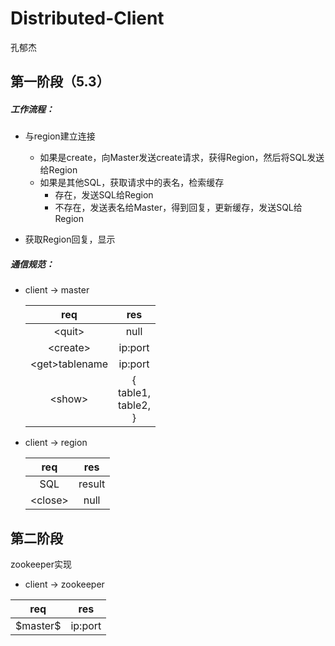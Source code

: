 # Distributed-Client

孔郁杰

## 第一阶段（5.3）

##### 工作流程：

- 与region建立连接
  - 如果是create，向Master发送create请求，获得Region，然后将SQL发送给Region
  - 如果是其他SQL，获取请求中的表名，检索缓存
    - 存在，发送SQL给Region
    - 不存在，发送表名给Master，得到回复，更新缓存，发送SQL给Region

- 获取Region回复，显示

##### 通信规范：

- client &rarr; master

  |       req       |              res               |
  | :-------------: | :----------------------------: |
  |     \<quit>     |              null              |
  |    \<create>    |            ip:port             |
  | \<get>tablename |            ip:port             |
  |     \<show>     | {<br>table1,<br/>table2,<br/>} |

- client &rarr; region

  |   req    |  res   |
  | :------: | :----: |
  |   SQL    | result |
  | \<close> |  null  |

## 第二阶段

zookeeper实现

- client &rarr; zookeeper

|    req    |   res   |
| :-------: | :-----: |
| \$master$ | ip:port |
